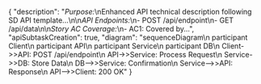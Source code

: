 {
  "description": "*Purpose:*\nEnhanced API technical description following SD API template...\n\n*API Endpoints:*\n- POST /api/endpoint\n- GET /api/data\n\n*Story AC Coverage:*\n- AC1: Covered by...",
  "apiSubtaskCreation": true,
  "diagram": "sequenceDiagram\n    participant Client\n    participant API\n    participant Service\n    participant DB\n    Client->>API: POST /api/endpoint\n    API->>Service: Process Request\n    Service->>DB: Store Data\n    DB-->>Service: Confirmation\n    Service-->>API: Response\n    API-->>Client: 200 OK"
}
